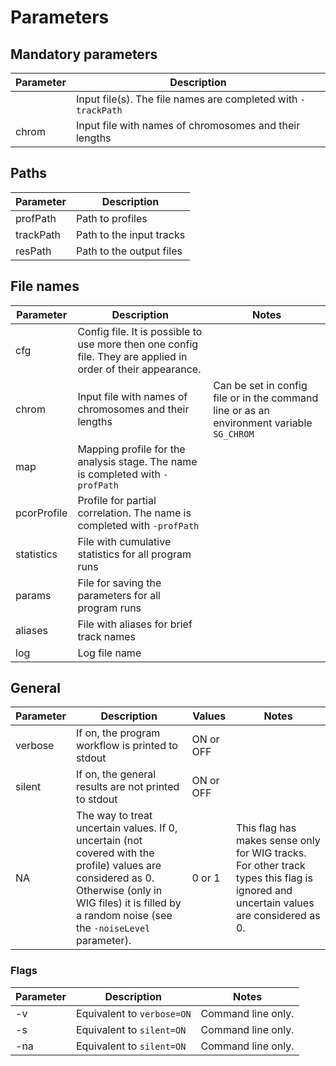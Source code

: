 # Parameters

## Mandatory parameters

| Parameter                  | Description              |
| -------------------------- | ------------------------ |
|                            | Input file(s). The file names are completed with `-trackPath`         |
| chrom                      | Input file with names of chromosomes and their lengths | 

## Paths

| Parameter                  | Description              |
| -------------------------- | ------------------------ |
| profPath                   | Path to profiles         |
| trackPath                  | Path to the input tracks |
| resPath                    | Path to the output files |

## File names

| Parameter                  | Description              | Notes     |
| -------------------------- | ------------------------ | --------- |
| cfg                        | Config file. It is possible to use more then one config file. They are applied in order of their appearance. | |
| chrom                      | Input file with names of chromosomes and their lengths | Can be set in config file or in the command line or as an environment variable `SG_CHROM` |
| map                        | Mapping profile for the analysis stage. The name is completed with `-profPath`         |           |
| pcorProfile                | Profile for partial correlation. The name is completed with `-profPath` |           |
| statistics                 | File with cumulative statistics for all program runs |           |
| params                     | File for saving the parameters for all program runs |           |
| aliases                    | File with aliases for brief track names  |           |
| log                        | Log file name |           |


## General

| Parameter                  | Description              | Values | Notes     |
| -------------------------- | ------------------------ | ------ | --------- |
| verbose                    | If on, the program workflow is printed to stdout | ON or OFF | |
| silent                     | If on, the general results are not printed to stdout | ON or OFF | |
| NA                         |  The way to treat uncertain values. If 0, uncertain (not covered with the profile) values are considered as 0. Otherwise (only in WIG files) it is filled by a random noise (see the `-noiseLevel` parameter). | 0 or 1 |  This flag has makes sense only for WIG tracks. For other track types this flag is ignored and uncertain values are considered as 0. |

### Flags

| Parameter  | Description                | Notes              |
| ---------- | -------------------------- | ------------------ |
| -v         | Equivalent to `verbose=ON` | Command line only. |
| -s         | Equivalent to `silent=ON`  | Command line only. |
| -na        | Equivalent to `silent=ON`  | Command line only. |







